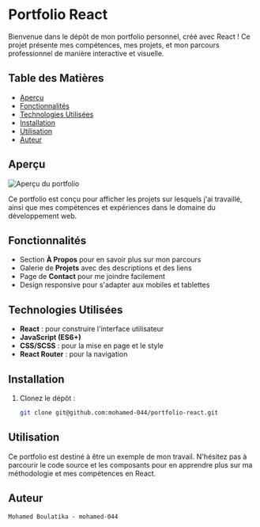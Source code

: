# Portfolio React

Bienvenue dans le dépôt de mon portfolio personnel, créé avec React ! Ce projet présente mes compétences, mes projets, et mon parcours professionnel de manière interactive et visuelle.

## Table des Matières

- [Aperçu](#aperçu)
- [Fonctionnalités](#fonctionnalités)
- [Technologies Utilisées](#technologies-utilisées)
- [Installation](#installation)
- [Utilisation](#utilisation)
- [Auteur](#auteur)
  


## Aperçu

![Aperçu du portfolio](https://github.com/user-attachments/assets/ece42e64-af01-4471-824f-01015a951447)

Ce portfolio est conçu pour afficher les projets sur lesquels j'ai travaillé, ainsi que mes compétences et expériences dans le domaine du développement web.

## Fonctionnalités

- Section **À Propos** pour en savoir plus sur mon parcours
- Galerie de **Projets** avec des descriptions et des liens
- Page de **Contact** pour me joindre facilement
- Design responsive pour s'adapter aux mobiles et tablettes

## Technologies Utilisées

- **React** : pour construire l'interface utilisateur
- **JavaScript (ES6+)**
- **CSS/SCSS** : pour la mise en page et le style
- **React Router** : pour la navigation

## Installation

1. Clonez le dépôt :
   ```bash
   git clone git@github.com:mohamed-044/portfolio-react.git

## Utilisation

Ce portfolio est destiné à être un exemple de mon travail. N'hésitez pas à parcourir le code source et les composants pour en apprendre plus sur ma méthodologie et mes compétences en React.

## Auteur

    Mohamed Boulatika - mohamed-044
